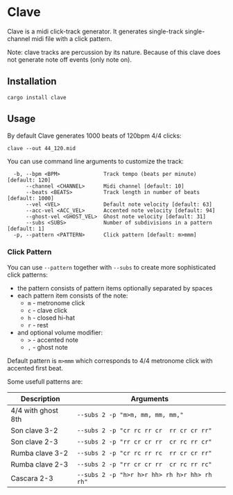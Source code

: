 # Clave

Clave is a midi click-track generator. 
It generates single-track single-channel midi file
with a click pattern.

Note: clave tracks are percussion by its nature. 
Because of this clave does not generate note off events
(only note on).

## Installation

`cargo install clave`

## Usage

By default Clave generates 1000 beats of 120bpm 4/4 clicks:

```
clave --out 44_120.mid
```

You can use command line arguments to customize the track:

```
  -b, --bpm <BPM>              Track tempo (beats per minute) [default: 120]
      --channel <CHANNEL>      Midi channel [default: 10]
      --beats <BEATS>          Track length in number of beats [default: 1000]
      --vel <VEL>              Default note velocity [default: 63]
      --acc-vel <ACC_VEL>      Accented note velocity [default: 94]
      --ghost-vel <GHOST_VEL>  Ghost note velocity [default: 31]
      --subs <SUBS>            Number of subdivisions in a pattern [default: 1]
  -p, --pattern <PATTERN>      Click pattern [default: m>mmm]
```

### Click Pattern

You can use `--pattern` together with `--subs` to create
more sophisticated click patterns:

- the pattern consists of pattern items optionally separated by spaces
- each pattern item consists of the note:
    - `m` - metronome click
    - `c` - clave click
    - `h` - closed hi-hat
    - `r` - rest
- and optional volume modifier:
    - `>` - accented note
    - `,` - ghost note

Default pattern is `m>mmm` which corresponds to 4/4
metronome click with accented first beat.

Some usefull patterns are:

| Description | Arguments |
|---|---|
|4/4 with ghost 8th|`--subs 2 -p "m>m, mm, mm, mm,"`
|Son clave 3-2|`--subs 2 -p "cr rc rr cr  rr cr cr rr"`
|Son clave 2-3|`--subs 2 -p "rr cr cr rr  cr rc rr cr"`
|Rumba clave 3-2|`--subs 2 -p "cr rc rr rc  rr cr cr rr"`
|Rumba clave 2-3|`--subs 2 -p "rr cr cr rr  cr rc rr rc"`
|Cascara 2-3|`--subs 2 -p "h>r h>r hh> rh h>r hh> rh rh"`
